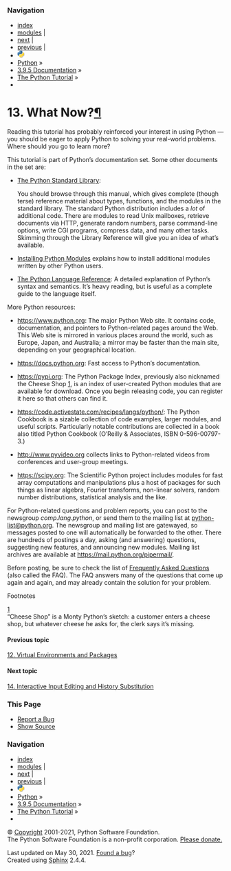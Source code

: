 ### Navigation

-   [index](https://docs.python.org/3/genindex.html "General Index")
-   [modules](https://docs.python.org/3/py-modindex.html "Python Module Index") |
-   [next](interactive.html "14. Interactive Input Editing and History Substitution") |
-   [previous](venv.html "12. Virtual Environments and Packages") |
-   ![](../_static/py.png)
-   [Python](https://www.python.org/) »
-   [3.9.5 Documentation](https://docs.python.org/3/index.html) »
-   [The Python Tutorial](index.html) »
-   

<span id="tut-whatnow"></span>

<span class="section-number">13. </span>What Now?<a href="#what-now" class="headerlink" title="Permalink to this headline">¶</a>
================================================================================================================================

Reading this tutorial has probably reinforced your interest in using Python — you should be eager to apply Python to solving your real-world problems. Where should you go to learn more?

This tutorial is part of Python’s documentation set. Some other documents in the set are:

-   <a href="https://docs.python.org/3/library/index.html#library-index" class="reference internal"><span class="std std-ref">The Python Standard Library</span></a>:

    You should browse through this manual, which gives complete (though terse) reference material about types, functions, and the modules in the standard library. The standard Python distribution includes a *lot* of additional code. There are modules to read Unix mailboxes, retrieve documents via HTTP, generate random numbers, parse command-line options, write CGI programs, compress data, and many other tasks. Skimming through the Library Reference will give you an idea of what’s available.

-   <a href="https://docs.python.org/3/installing/index.html#installing-index" class="reference internal"><span class="std std-ref">Installing Python Modules</span></a> explains how to install additional modules written by other Python users.

-   <a href="https://docs.python.org/3/reference/index.html#reference-index" class="reference internal"><span class="std std-ref">The Python Language Reference</span></a>: A detailed explanation of Python’s syntax and semantics. It’s heavy reading, but is useful as a complete guide to the language itself.

More Python resources:

-   <a href="https://www.python.org/" class="reference external">https://www.python.org</a>: The major Python Web site. It contains code, documentation, and pointers to Python-related pages around the Web. This Web site is mirrored in various places around the world, such as Europe, Japan, and Australia; a mirror may be faster than the main site, depending on your geographical location.

-   <a href="https://docs.python.org/" class="reference external">https://docs.python.org</a>: Fast access to Python’s documentation.

-   <a href="https://pypi.org/" class="reference external">https://pypi.org</a>: The Python Package Index, previously also nicknamed the Cheese Shop <a href="#id2" id="id1" class="footnote-reference brackets">1</a>, is an index of user-created Python modules that are available for download. Once you begin releasing code, you can register it here so that others can find it.

-   <a href="https://code.activestate.com/recipes/langs/python/" class="reference external">https://code.activestate.com/recipes/langs/python/</a>: The Python Cookbook is a sizable collection of code examples, larger modules, and useful scripts. Particularly notable contributions are collected in a book also titled Python Cookbook (O’Reilly & Associates, ISBN 0-596-00797-3.)

-   <a href="http://www.pyvideo.org/" class="reference external">http://www.pyvideo.org</a> collects links to Python-related videos from conferences and user-group meetings.

-   <a href="https://scipy.org/" class="reference external">https://scipy.org</a>: The Scientific Python project includes modules for fast array computations and manipulations plus a host of packages for such things as linear algebra, Fourier transforms, non-linear solvers, random number distributions, statistical analysis and the like.

For Python-related questions and problem reports, you can post to the newsgroup *comp.lang.python*, or send them to the mailing list at <a href="mailto:python-list%40python.org" class="reference external">python-list<span>@</span>python<span>.</span>org</a>. The newsgroup and mailing list are gatewayed, so messages posted to one will automatically be forwarded to the other. There are hundreds of postings a day, asking (and answering) questions, suggesting new features, and announcing new modules. Mailing list archives are available at <a href="https://mail.python.org/pipermail/" class="reference external">https://mail.python.org/pipermail/</a>.

Before posting, be sure to check the list of <a href="https://docs.python.org/3/faq/index.html#faq-index" class="reference internal"><span class="std std-ref">Frequently Asked Questions</span></a> (also called the FAQ). The FAQ answers many of the questions that come up again and again, and may already contain the solution for your problem.

Footnotes

<span class="brackets"><a href="#id1" class="fn-backref">1</a></span>  
“Cheese Shop” is a Monty Python’s sketch: a customer enters a cheese shop, but whatever cheese he asks for, the clerk says it’s missing.

#### Previous topic

[<span class="section-number">12. </span>Virtual Environments and Packages](venv.html "previous chapter")

#### Next topic

[<span class="section-number">14. </span>Interactive Input Editing and History Substitution](interactive.html "next chapter")

### This Page

-   [Report a Bug](https://docs.python.org/3/bugs.html)
-   [Show Source](https://github.com/python/cpython/blob/3.9/Doc/tutorial/whatnow.rst)

### Navigation

-   [index](https://docs.python.org/3/genindex.html "General Index")
-   [modules](https://docs.python.org/3/py-modindex.html "Python Module Index") |
-   [next](interactive.html "14. Interactive Input Editing and History Substitution") |
-   [previous](venv.html "12. Virtual Environments and Packages") |
-   ![](../_static/py.png)
-   [Python](https://www.python.org/) »
-   [3.9.5 Documentation](https://docs.python.org/3/index.html) »
-   [The Python Tutorial](index.html) »
-   

© [Copyright](https://docs.python.org/3/copyright.html) 2001-2021, Python Software Foundation.  
The Python Software Foundation is a non-profit corporation. [Please donate.](https://www.python.org/psf/donations/)

Last updated on May 30, 2021. [Found a bug](https://docs.python.org/3/bugs.html)?  
Created using [Sphinx](https://www.sphinx-doc.org/) 2.4.4.
